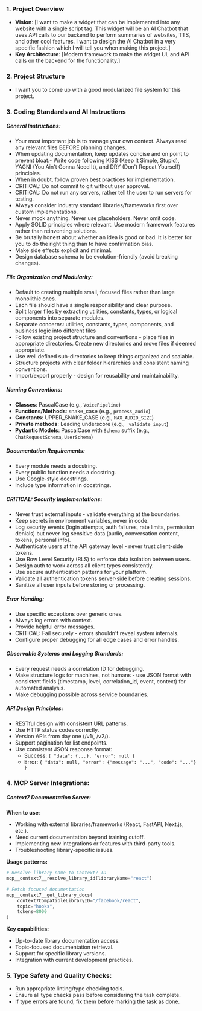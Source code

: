 ### 1. Project Overview
- **Vision**: [I want to make a widget that can be implemented into any website with a single script tag. This widget will be an AI Chatbot that uses API calls to our backend to perform summaries of websites, TTS, and other cool features. I want to design the AI Chatbot in a very specific fashion which I will tell you when making this project.]
- **Key Architecture**: [Modern framework to make the widget UI, and API calls on the backend for the functionality.]

### 2. Project Structure
- I want you to come up with a good modularized file system for this project.

### 3. Coding Standards and AI Instructions
##### General Instructions:
- Your most important job is to manage your own context. Always read any relevant files BEFORE planning changes.
- When updating documentation, keep updates concise and on point to prevent bloat.- Write code following KISS (Keep It Simple, Stupid), YAGNI (You Ain't Gonna Need It), and DRY (Don't Repeat Yourself) principles.
- When in doubt, follow proven best practices for implementation.
- CRITICAL: Do not commit to git without user approval.
- CRITICAL: Do not run any servers, rather tell the user to run servers for testing.
- Always consider industry standard libraries/frameworks first over custom implementations.
- Never mock anything. Never use placeholders. Never omit code.
- Apply SOLID principles where relevant. Use modern framework features rather than reinventing solutions.
- Be brutally honest about whether an idea is good or bad. It is better for you to do the right thing than to have confirmation bias.
- Make side effects explicit and minimal.
- Design database schema to be evolution-friendly (avoid breaking changes).
##### File Organization and Modularity:
- Default to creating multiple small, focused files rather than large monolithic ones.
- Each file should have a single responsibility and clear purpose.
- Split larger files by extracting utilities, constants, types, or logical components into separate modules.
- Separate concerns: utilities, constants, types, components, and business logic into different files
- Follow existing project structure and conventions - place files in appropriate directories. Create new directories and move files if deemed appropriate.
- Use well defined sub-directories to keep things organized and scalable.
- Structure projects with clear folder hierarchies and consistent naming conventions.
- Import/export properly - design for reusability and maintainability.
##### Naming Conventions:
- **Classes**: PascalCase (e.g., `VoicePipeline`)
- **Functions/Methods**: snake_case (e.g., `process_audio`)
- **Constants**: UPPER_SNAKE_CASE (e.g., `MAX_AUDIO_SIZE`)
- **Private methods**: Leading underscore (e.g., `_validate_input`)
- **Pydantic Models**: PascalCase with `Schema` suffix (e.g., `ChatRequestSchema`, `UserSchema`)
##### Documentation Requirements:
- Every module needs a docstring.
- Every public function needs a docstring.
- Use Google-style docstrings.
- Include type information in docstrings.
##### CRITICAL: Security Implementations:
- Never trust external inputs - validate everything at the boundaries.
- Keep secrets in environment variables, never in code.
- Log security events (login attempts, auth failures, rate limits, permission denials) but never log sensitive data (audio, conversation content, tokens, personal info).
- Authenticate users at the API gateway level - never trust client-side tokens.
- Use Row Level Security (RLS) to enforce data isolation between users.
- Design auth to work across all client types consistently.
- Use secure authentication patterns for your platform.
- Validate all authentication tokens server-side before creating sessions.
- Sanitize all user inputs before storing or processing.
##### Error Handing:
- Use specific exceptions over generic ones.
- Always log errors with context.
- Provide helpful error messages.
- CRITICAL: Fail securely - errors shouldn't reveal system internals.
- Configure proper debugging for all edge cases and error handles.
##### Observable Systems and Logging Standards:
- Every request needs a correlation ID for debugging.
- Make structure logs for machines, not humans - use JSON format with consistent fields (timestamp, level, correlation_id, event, context) for automated analysis.
- Make debugging possible across service boundaries.
##### API Design Principles:
- RESTful design with consistent URL patterns.
- Use HTTP status codes correctly.
- Version APIs from day one (/v1/, /v2/).
- Support pagination for list endpoints.
- Use consistent JSON response format:
	- Success: `{ "data": {...}, "error": null }`
	- Error: `{ "data": null, "error": {"message": "...", "code": "..."} }`

### 4. MCP Server Integrations:
##### Context7 Documentation Server:
**When to use**:
- Working with external libraries/frameworks (React, FastAPI, Next.js, etc.).
- Need current documentation beyond training cutoff.
- Implementing new integrations or features with third-party tools.
- Troubleshooting library-specific issues.

**Usage patterns:**

```python
# Resolve library name to Context7 ID
mcp__context7__resolve_library_id(libraryName="react")

# Fetch focused documentation
mcp__context7__get_library_docs(
    context7CompatibleLibraryID="/facebook/react",
    topic="hooks",
    tokens=8000
)
```

**Key capabilities:**
- Up-to-date library documentation access.
- Topic-focused documentation retrieval.
- Support for specific library versions.
- Integration with current development practices.

### 5. Type Safety and Quality Checks:
- Run appropriate linting/type checking tools.
- Ensure all type checks pass before considering the task complete.
- If type errors are found, fix them before marking the task as done.
